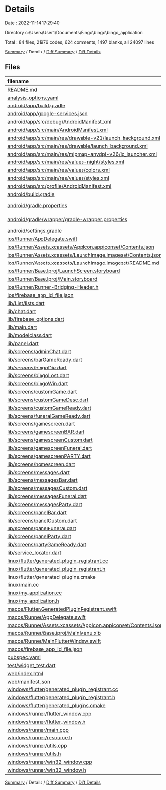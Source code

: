 # Details

Date : 2022-11-14 17:29:40

Directory c:\\Users\\User1\\Documents\\Bingo\\bingo\\bingo_application

Total : 84 files,  21976 codes, 624 comments, 1497 blanks, all 24097 lines

[Summary](results.md) / Details / [Diff Summary](diff.md) / [Diff Details](diff-details.md)

## Files
| filename | language | code | comment | blank | total |
| :--- | :--- | ---: | ---: | ---: | ---: |
| [README.md](/README.md) | Markdown | 10 | 0 | 7 | 17 |
| [analysis_options.yaml](/analysis_options.yaml) | YAML | 3 | 23 | 4 | 30 |
| [android/app/build.gradle](/android/app/build.gradle) | Groovy | 68 | 3 | 15 | 86 |
| [android/app/google-services.json](/android/app/google-services.json) | JSON | 46 | 0 | 0 | 46 |
| [android/app/src/debug/AndroidManifest.xml](/android/app/src/debug/AndroidManifest.xml) | XML | 6 | 4 | 1 | 11 |
| [android/app/src/main/AndroidManifest.xml](/android/app/src/main/AndroidManifest.xml) | XML | 45 | 6 | 1 | 52 |
| [android/app/src/main/res/drawable-v21/launch_background.xml](/android/app/src/main/res/drawable-v21/launch_background.xml) | XML | 4 | 7 | 2 | 13 |
| [android/app/src/main/res/drawable/launch_background.xml](/android/app/src/main/res/drawable/launch_background.xml) | XML | 4 | 7 | 2 | 13 |
| [android/app/src/main/res/mipmap-anydpi-v26/ic_launcher.xml](/android/app/src/main/res/mipmap-anydpi-v26/ic_launcher.xml) | XML | 5 | 0 | 1 | 6 |
| [android/app/src/main/res/values-night/styles.xml](/android/app/src/main/res/values-night/styles.xml) | XML | 9 | 9 | 1 | 19 |
| [android/app/src/main/res/values/colors.xml](/android/app/src/main/res/values/colors.xml) | XML | 4 | 0 | 0 | 4 |
| [android/app/src/main/res/values/styles.xml](/android/app/src/main/res/values/styles.xml) | XML | 9 | 9 | 1 | 19 |
| [android/app/src/profile/AndroidManifest.xml](/android/app/src/profile/AndroidManifest.xml) | XML | 5 | 4 | 1 | 10 |
| [android/build.gradle](/android/build.gradle) | Groovy | 28 | 0 | 5 | 33 |
| [android/gradle.properties](/android/gradle.properties) | Java Properties | 3 | 0 | 1 | 4 |
| [android/gradle/wrapper/gradle-wrapper.properties](/android/gradle/wrapper/gradle-wrapper.properties) | Java Properties | 5 | 1 | 2 | 8 |
| [android/settings.gradle](/android/settings.gradle) | Groovy | 8 | 0 | 4 | 12 |
| [ios/Runner/AppDelegate.swift](/ios/Runner/AppDelegate.swift) | Swift | 12 | 0 | 2 | 14 |
| [ios/Runner/Assets.xcassets/AppIcon.appiconset/Contents.json](/ios/Runner/Assets.xcassets/AppIcon.appiconset/Contents.json) | JSON | 122 | 0 | 1 | 123 |
| [ios/Runner/Assets.xcassets/LaunchImage.imageset/Contents.json](/ios/Runner/Assets.xcassets/LaunchImage.imageset/Contents.json) | JSON | 23 | 0 | 1 | 24 |
| [ios/Runner/Assets.xcassets/LaunchImage.imageset/README.md](/ios/Runner/Assets.xcassets/LaunchImage.imageset/README.md) | Markdown | 3 | 0 | 2 | 5 |
| [ios/Runner/Base.lproj/LaunchScreen.storyboard](/ios/Runner/Base.lproj/LaunchScreen.storyboard) | XML | 36 | 1 | 1 | 38 |
| [ios/Runner/Base.lproj/Main.storyboard](/ios/Runner/Base.lproj/Main.storyboard) | XML | 25 | 1 | 1 | 27 |
| [ios/Runner/Runner-Bridging-Header.h](/ios/Runner/Runner-Bridging-Header.h) | C++ | 1 | 0 | 1 | 2 |
| [ios/firebase_app_id_file.json](/ios/firebase_app_id_file.json) | JSON | 7 | 0 | 0 | 7 |
| [lib/List/lists.dart](/lib/List/lists.dart) | Dart | 596 | 10 | 17 | 623 |
| [lib/chat.dart](/lib/chat.dart) | Dart | 11 | 0 | 4 | 15 |
| [lib/firebase_options.dart](/lib/firebase_options.dart) | Dart | 66 | 12 | 6 | 84 |
| [lib/main.dart](/lib/main.dart) | Dart | 30 | 1 | 5 | 36 |
| [lib/modelclass.dart](/lib/modelclass.dart) | Dart | 7 | 0 | 3 | 10 |
| [lib/panel.dart](/lib/panel.dart) | Dart | 937 | 1 | 9 | 947 |
| [lib/screens/adminChat.dart](/lib/screens/adminChat.dart) | Dart | 222 | 10 | 13 | 245 |
| [lib/screens/barGameReady.dart](/lib/screens/barGameReady.dart) | Dart | 192 | 0 | 14 | 206 |
| [lib/screens/bingoDie.dart](/lib/screens/bingoDie.dart) | Dart | 139 | 0 | 9 | 148 |
| [lib/screens/bingoLost.dart](/lib/screens/bingoLost.dart) | Dart | 137 | 0 | 10 | 147 |
| [lib/screens/bingoWin.dart](/lib/screens/bingoWin.dart) | Dart | 141 | 1 | 10 | 152 |
| [lib/screens/customGame.dart](/lib/screens/customGame.dart) | Dart | 187 | 1 | 10 | 198 |
| [lib/screens/customGameDesc.dart](/lib/screens/customGameDesc.dart) | Dart | 170 | 0 | 11 | 181 |
| [lib/screens/customGameReady.dart](/lib/screens/customGameReady.dart) | Dart | 231 | 0 | 17 | 248 |
| [lib/screens/funeralGameReady.dart](/lib/screens/funeralGameReady.dart) | Dart | 192 | 0 | 14 | 206 |
| [lib/screens/gamescreen.dart](/lib/screens/gamescreen.dart) | Dart | 2,068 | 43 | 173 | 2,284 |
| [lib/screens/gamescreenBAR.dart](/lib/screens/gamescreenBAR.dart) | Dart | 2,071 | 49 | 173 | 2,293 |
| [lib/screens/gamescreenCustom.dart](/lib/screens/gamescreenCustom.dart) | Dart | 2,072 | 50 | 171 | 2,293 |
| [lib/screens/gamescreenFuneral.dart](/lib/screens/gamescreenFuneral.dart) | Dart | 2,094 | 49 | 174 | 2,317 |
| [lib/screens/gamescreenPARTY.dart](/lib/screens/gamescreenPARTY.dart) | Dart | 2,105 | 49 | 172 | 2,326 |
| [lib/screens/homescreen.dart](/lib/screens/homescreen.dart) | Dart | 1,459 | 19 | 57 | 1,535 |
| [lib/screens/messages.dart](/lib/screens/messages.dart) | Dart | 247 | 10 | 14 | 271 |
| [lib/screens/messagesBar.dart](/lib/screens/messagesBar.dart) | Dart | 258 | 15 | 15 | 288 |
| [lib/screens/messagesCustom.dart](/lib/screens/messagesCustom.dart) | Dart | 250 | 10 | 14 | 274 |
| [lib/screens/messagesFuneral.dart](/lib/screens/messagesFuneral.dart) | Dart | 258 | 15 | 15 | 288 |
| [lib/screens/messagesParty.dart](/lib/screens/messagesParty.dart) | Dart | 258 | 15 | 15 | 288 |
| [lib/screens/panelBar.dart](/lib/screens/panelBar.dart) | Dart | 939 | 1 | 9 | 949 |
| [lib/screens/panelCustom.dart](/lib/screens/panelCustom.dart) | Dart | 938 | 1 | 9 | 948 |
| [lib/screens/panelFuneral.dart](/lib/screens/panelFuneral.dart) | Dart | 939 | 1 | 9 | 949 |
| [lib/screens/panelParty.dart](/lib/screens/panelParty.dart) | Dart | 939 | 1 | 9 | 949 |
| [lib/screens/partyGameReady.dart](/lib/screens/partyGameReady.dart) | Dart | 192 | 0 | 14 | 206 |
| [lib/service_locator.dart](/lib/service_locator.dart) | Dart | 6 | 0 | 3 | 9 |
| [linux/flutter/generated_plugin_registrant.cc](/linux/flutter/generated_plugin_registrant.cc) | C++ | 11 | 4 | 5 | 20 |
| [linux/flutter/generated_plugin_registrant.h](/linux/flutter/generated_plugin_registrant.h) | C++ | 5 | 5 | 6 | 16 |
| [linux/flutter/generated_plugins.cmake](/linux/flutter/generated_plugins.cmake) | CMake | 20 | 0 | 6 | 26 |
| [linux/main.cc](/linux/main.cc) | C++ | 5 | 0 | 2 | 7 |
| [linux/my_application.cc](/linux/my_application.cc) | C++ | 74 | 11 | 20 | 105 |
| [linux/my_application.h](/linux/my_application.h) | C++ | 7 | 7 | 5 | 19 |
| [macos/Flutter/GeneratedPluginRegistrant.swift](/macos/Flutter/GeneratedPluginRegistrant.swift) | Swift | 16 | 3 | 4 | 23 |
| [macos/Runner/AppDelegate.swift](/macos/Runner/AppDelegate.swift) | Swift | 8 | 0 | 2 | 10 |
| [macos/Runner/Assets.xcassets/AppIcon.appiconset/Contents.json](/macos/Runner/Assets.xcassets/AppIcon.appiconset/Contents.json) | JSON | 68 | 0 | 1 | 69 |
| [macos/Runner/Base.lproj/MainMenu.xib](/macos/Runner/Base.lproj/MainMenu.xib) | XML | 343 | 0 | 1 | 344 |
| [macos/Runner/MainFlutterWindow.swift](/macos/Runner/MainFlutterWindow.swift) | Swift | 12 | 0 | 4 | 16 |
| [macos/firebase_app_id_file.json](/macos/firebase_app_id_file.json) | JSON | 7 | 0 | 0 | 7 |
| [pubspec.yaml](/pubspec.yaml) | YAML | 42 | 55 | 36 | 133 |
| [test/widget_test.dart](/test/widget_test.dart) | Dart | 14 | 4 | 6 | 24 |
| [web/index.html](/web/index.html) | HTML | 37 | 16 | 6 | 59 |
| [web/manifest.json](/web/manifest.json) | JSON | 35 | 0 | 1 | 36 |
| [windows/flutter/generated_plugin_registrant.cc](/windows/flutter/generated_plugin_registrant.cc) | C++ | 9 | 4 | 5 | 18 |
| [windows/flutter/generated_plugin_registrant.h](/windows/flutter/generated_plugin_registrant.h) | C++ | 5 | 5 | 6 | 16 |
| [windows/flutter/generated_plugins.cmake](/windows/flutter/generated_plugins.cmake) | CMake | 20 | 0 | 6 | 26 |
| [windows/runner/flutter_window.cpp](/windows/runner/flutter_window.cpp) | C++ | 45 | 4 | 13 | 62 |
| [windows/runner/flutter_window.h](/windows/runner/flutter_window.h) | C++ | 20 | 5 | 9 | 34 |
| [windows/runner/main.cpp](/windows/runner/main.cpp) | C++ | 30 | 4 | 10 | 44 |
| [windows/runner/resource.h](/windows/runner/resource.h) | C++ | 9 | 6 | 2 | 17 |
| [windows/runner/utils.cpp](/windows/runner/utils.cpp) | C++ | 53 | 2 | 10 | 65 |
| [windows/runner/utils.h](/windows/runner/utils.h) | C++ | 8 | 6 | 6 | 20 |
| [windows/runner/win32_window.cpp](/windows/runner/win32_window.cpp) | C++ | 183 | 15 | 48 | 246 |
| [windows/runner/win32_window.h](/windows/runner/win32_window.h) | C++ | 48 | 29 | 22 | 99 |

[Summary](results.md) / Details / [Diff Summary](diff.md) / [Diff Details](diff-details.md)